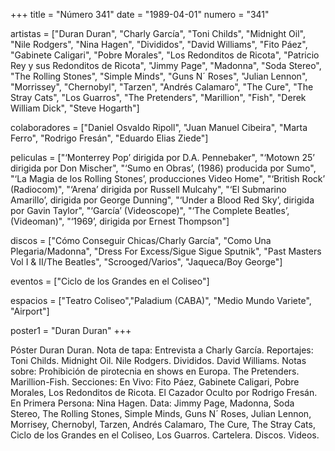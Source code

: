 +++
title = "Número 341"
date = "1989-04-01"
numero = "341"

artistas = ["Duran Duran", "Charly García", "Toni Childs", "Midnight Oil", "Nile Rodgers", "Nina Hagen", "Divididos", "David Williams", "Fito Páez", "Gabinete Caligari", "Pobre Morales", "Los Redonditos de Ricota", "Patricio Rey y sus Redonditos de Ricota", "Jimmy Page", "Madonna", "Soda Stereo", "The Rolling Stones", "Simple Minds", "Guns N´ Roses", "Julian Lennon", "Morrissey", "Chernobyl", "Tarzen", "Andrés Calamaro", "The Cure", "The Stray Cats", "Los Guarros", "The Pretenders", "Marillion", "Fish", "Derek William Dick", "Steve Hogarth"]

colaboradores = ["Daniel Osvaldo Ripoll", "Juan Manuel Cibeira", "Marta Ferro", "Rodrigo Fresán", "Eduardo Elias Ziede"]

peliculas = ["‘Monterrey Pop’ dirigida por D.A. Pennebaker", "‘Motown 25’ dirigida por Don Mischer", "‘Sumo en Obras’, (1986) producida por Sumo", "‘La Magia de los Rolling Stones’, producciones Video Home", "‘British Rock’ (Radiocom)", "‘Arena’ dirigida por Russell Mulcahy", "‘El Submarino Amarillo’, dirigida por George Dunning", "‘Under a Blood Red Sky’, dirigida por Gavin Taylor", "‘García’ (Videoscope)", "‘The Complete Beatles’, (Videoman)", "‘1969’, dirigida por Ernest Thompson"]

discos = ["Cómo Conseguir Chicas/Charly García", "Como Una Plegaria/Madonna", "Dress For Excess/Sigue Sigue Sputnik", "Past Masters Vol I & II/The Beatles", "Scrooged/Varios", "Jaqueca/Boy George"]

eventos = ["Ciclo de los Grandes en el Coliseo"]

espacios = ["Teatro Coliseo","Paladium (CABA)", "Medio Mundo Variete", "Airport"]

poster1 = "Duran Duran"
+++

Póster Duran Duran. 
Nota de tapa: 
Entrevista a Charly García. 
Reportajes:
Toni Childs. Midnight Oil. Nile Rodgers. Divididos. David Williams.
Notas sobre:
Prohibición de pirotecnia en shows en Europa. 
The Pretenders. 
Marillion-Fish.
Secciones:
En Vivo: Fito Páez, Gabinete Caligari, Pobre Morales, Los Redonditos de Ricota.
El Cazador Oculto por Rodrigo Fresán.
En Primera Persona: Nina Hagen. 
Data: Jimmy Page, Madonna, Soda Stereo, The Rolling Stones, Simple Minds, Guns N´ Roses, Julian Lennon, Morrisey, Chernobyl, Tarzen, Andrés Calamaro, The Cure, The Stray Cats, Ciclo de los Grandes en el Coliseo, Los Guarros. 
Cartelera. Discos. Videos. 
